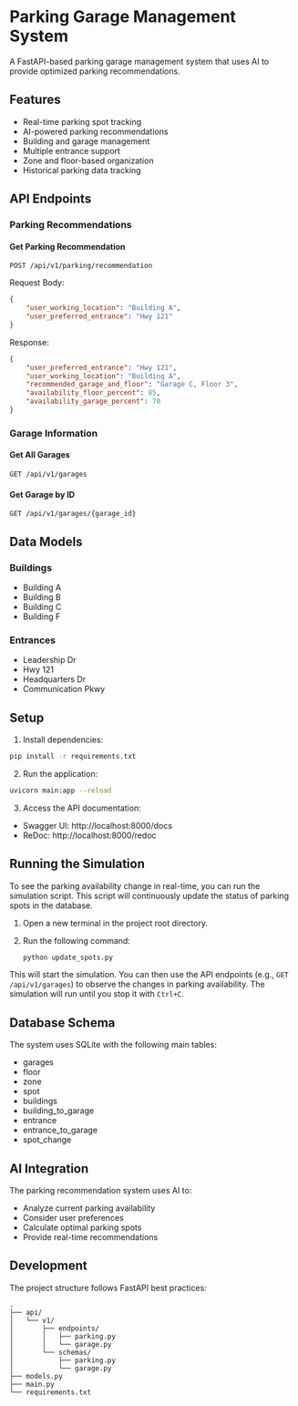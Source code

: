# Parking Garage Management System

A FastAPI-based parking garage management system that uses AI to provide optimized parking recommendations.

## Features

- Real-time parking spot tracking
- AI-powered parking recommendations
- Building and garage management
- Multiple entrance support
- Zone and floor-based organization
- Historical parking data tracking

## API Endpoints

### Parking Recommendations

#### Get Parking Recommendation
```http
POST /api/v1/parking/recommendation
```

Request Body:
```json
{
    "user_working_location": "Building A",
    "user_preferred_entrance": "Hwy 121"
}
```

Response:
```json
{
    "user_preferred_entrance": "Hwy 121",
    "user_working_location": "Building A",
    "recommended_garage_and_floor": "Garage C, Floor 3",
    "availability_floor_percent": 85,
    "availability_garage_percent": 70
}
```

### Garage Information

#### Get All Garages
```http
GET /api/v1/garages
```

#### Get Garage by ID
```http
GET /api/v1/garages/{garage_id}
```

## Data Models

### Buildings
- Building A
- Building B
- Building C
- Building F

### Entrances
- Leadership Dr
- Hwy 121
- Headquarters Dr
- Communication Pkwy

## Setup

1. Install dependencies:
```bash
pip install -r requirements.txt
```

2. Run the application:
```bash
uvicorn main:app --reload
```

3. Access the API documentation:
- Swagger UI: http://localhost:8000/docs
- ReDoc: http://localhost:8000/redoc

## Running the Simulation

To see the parking availability change in real-time, you can run the simulation script. This script will continuously update the status of parking spots in the database.

1.  Open a new terminal in the project root directory.
2.  Run the following command:

    ```bash
    python update_spots.py
    ```

This will start the simulation. You can then use the API endpoints (e.g., `GET /api/v1/garages`) to observe the changes in parking availability. The simulation will run until you stop it with `Ctrl+C`.

## Database Schema

The system uses SQLite with the following main tables:
- garages
- floor
- zone
- spot
- buildings
- building_to_garage
- entrance
- entrance_to_garage
- spot_change

## AI Integration

The parking recommendation system uses AI to:
- Analyze current parking availability
- Consider user preferences
- Calculate optimal parking spots
- Provide real-time recommendations

## Development

The project structure follows FastAPI best practices:
```
.
├── api/
│   └── v1/
│       ├── endpoints/
│       │   ├── parking.py
│       │   └── garage.py
│       └── schemas/
│           ├── parking.py
│           └── garage.py
├── models.py
├── main.py
└── requirements.txt
``` 